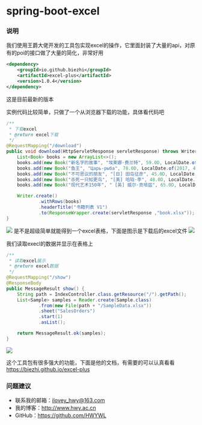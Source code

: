 # spring-boot-excel

### 说明
我们使用王爵大佬开发的工具包实现excel的操作，它里面封装了大量的api，对原有的poi的接口做了大量的简化，非常好用
```xml
<dependency>
    <groupId>io.github.biezhi</groupId>
    <artifactId>excel-plus</artifactId>
    <version>1.0.4</version>
</dependency>
```
这是目前最新的版本

实例代码比较简单，只做了一个从浏览器下载的功能，具体看代码吧
```java
/**
 * 下载excel
 * @return excel下载
 */
@RequestMapping("/download")
public void download(HttpServletResponse servletResponse) throws WriterException {
    List<Book> books = new ArrayList<>();
    books.add(new Book("新名字的故事", "埃莱娜·费兰特", 59.0D, LocalDate.of(2017, 4, 1)));
    books.add(new Book("鱼王", "Царь-рыба", 78.0D, LocalDate.of(2017, 4, 1)));
    books.add(new Book("不可思议的朋友", "[日] 田岛征彦", 45.0D, LocalDate.of(2017, 7, 1)));
    books.add(new Book("杀死一只知更鸟", "[美] 哈珀·李", 48.0D, LocalDate.of(2017, 2, 1)));
    books.add(new Book("现代艺术150年", " [英] 威尔·贡培兹", 65.0D, LocalDate.of(2017, 3, 1)));

    Writer.create()
            .withRows(books)
            .headerTitle("书籍列表 V1")
            .to(ResponseWrapper.create(servletResponse ,"book.xlsx"));
}
```
![](https://i.imgur.com/ZprA2x0.png)
是不是超级简单就能得到一个excel表格，下面是图示是下载后的excel文件
![](https://i.imgur.com/bOaAvN7.png)

我们读取execl的数据并显示在表格上
```java
/**
 * 读取excel展示
 * @return excel数据
 */
@RequestMapping("/show")
@ResponseBody
public MessageResult show() {
    String path = IndexController.class.getResource("/").getPath();
    List<Sample> samples = Reader.create(Sample.class)
            .from(new File(path + "/SampleData.xlsx"))
            .sheet("SalesOrders")
            .start(1)
            .asList();

    return MessageResult.ok(samples);
}
```
![](https://i.imgur.com/0YbvhDN.png)

这个工具包有很多强大的功能，下面是他的文档，有需要的可以认真看看
https://biezhi.github.io/excel-plus

### 问题建议

- 联系我的邮箱：ilovey_hwy@163.com
- 我的博客：http://www.hwy.ac.cn
- GitHub：https://github.com/HWYWL